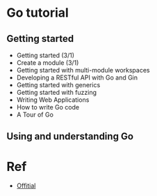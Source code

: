 # Go tutorial

## Getting started
- Getting started (3/1)
- Create a module (3/1)
- Getting started with multi-module workspaces
- Developing a RESTful API with Go and Gin
- Getting started with generics
- Getting started with fuzzing
- Writing Web Applications
- How to write Go code
- A Tour of Go

## Using and understanding Go

# Ref
- [Offitial](https://go.dev/learn/)